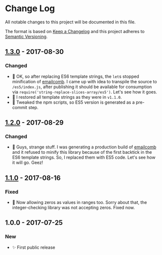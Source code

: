 # Change Log
All notable changes to this project will be documented in this file.

The format is based on [Keep a Changelog](http://keepachangelog.com/)
and this project adheres to [Semantic Versioning](http://semver.org/).

## [1.3.0] - 2017-08-30
### Changed
- 🔧 OK, so after replacing ES6 template strings, the `let`s stopped minification of [emailcomb](https://emailcomb.com). I came up with idea to transpile the source to `/es5/index.js`, after publishing it should be available for consumption via `require('string-replace-slices-array/es5')`. Let's see how it goes.
- 🔧 I restored all template strings as they were in `v1.1.0`.
- 🔧 Tweaked the npm scripts, so ES5 version is generated as a pre-commit step.

## [1.2.0] - 2017-08-29
### Changed
- 🔧 Guys, strange stuff. I was generating a production build of [emailcomb](https://emailcomb.com) and it refused to minify this library because of the first backtick in the ES6 template strings. So, I replaced them with ES5 code. Let's see how it will go. Geez!

## [1.1.0] - 2017-08-16
### Fixed
- 🔧 Now allowing zeros as values in ranges too. Sorry about that, the integer-checking library was not accepting zeros. Fixed now.

## 1.0.0 - 2017-07-25
### New
- ✨ First public release

[1.3.0]: https://github.com/codsen/string-replace-slices-array/compare/v1.2.0...v1.3.0
[1.2.0]: https://github.com/codsen/string-replace-slices-array/compare/v1.1.0...v1.2.0
[1.1.0]: https://github.com/codsen/string-replace-slices-array/compare/v1.0.0...v1.1.0
